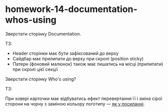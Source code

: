 # homework-14-documentation-whos-using

Зверстати сторінку Documentation. 

ТЗ:

- Header сторінки має бути зафіксований до верху
- Сайдбар має прилипати до верху при скролі (position sticky)
- Патерн (фоновий малюнок) також має лишатись на місці (прилипати) при скролі цієї секції

Зверстати сторінку Who's using?

ТЗ:

При ховері карточки має відбуватись ефект перевертання її і зміна сірої сторони на чорну з заміною кольору логотипу — [як у посиланні](https://www.w3schools.com/howto/howto_css_flip_card.asp).
